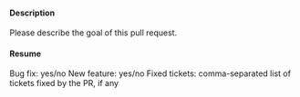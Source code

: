 #### Description

Please describe the goal of this pull request.

#### Resume

Bug fix: yes/no
New feature: yes/no
Fixed tickets: comma-separated list of tickets fixed by the PR, if any
